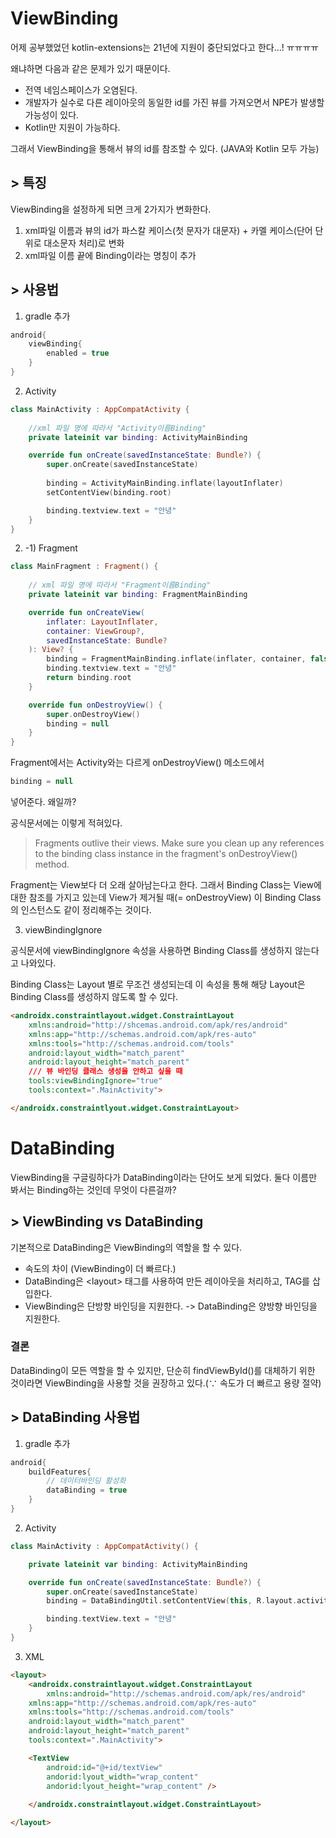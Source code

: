# ViewBinding
어제 공부했었던 kotlin-extensions는 21년에 지원이 중단되었다고 한다...! ㅠㅠㅠㅠ
<p>왜냐하면 다음과 같은 문제가 있기 때문이다.

* 전역 네임스페이스가 오염된다.
* 개발자가 실수로 다른 레이아웃의 동일한 id를 가진 뷰를 가져오면서 NPE가 발생할 가능성이 있다.
* Kotlin만 지원이 가능하다.
<p> 그래서 ViewBinding을 통해서 뷰의 id를 참조할 수 있다. (JAVA와 Kotlin 모두 가능)

## > 특징
ViewBinding을 설정하게 되면 크게 2가지가 변화한다.<br/>

1. xml파일 이름과 뷰의 id가 파스칼 케이스(첫 문자가 대문자) + 카멜 케이스(단어 단위로 대소문자 처리)로 변화
2. xml파일 이름 끝에 Binding이라는 명칭이 추가

## > 사용법
1. gradle 추가
```groovy
android{
    viewBinding{
        enabled = true
    }
}
```
2. Activity
```kotlin
class MainActivity : AppCompatActivity {
    
    //xml 파일 명에 따라서 "Activity이름Binding"
    private lateinit var binding: ActivityMainBinding

    override fun onCreate(savedInstanceState: Bundle?) {
        super.onCreate(savedInstanceState)
        
        binding = ActivityMainBinding.inflate(layoutInflater)
        setContentView(binding.root)

        binding.textview.text = "안녕"
    }
}
```
2. -1) Fragment
```kotlin
class MainFragment : Fragment() {
    
    // xml 파일 명에 따라서 "Fragment이름Binding"
    private lateinit var binding: FragmentMainBinding

    override fun onCreateView(
        inflater: LayoutInflater,
        container: ViewGroup?,
        savedInstanceState: Bundle?
    ): View? {
        binding = FragmentMainBinding.inflate(inflater, container, false)
        binding.textview.text = "안녕"
        return binding.root
    }

    override fun onDestroyView() {
        super.onDestroyView()
        binding = null
    }
}
``` 
Fragment에서는 Activity와는 다르게 onDestroyView() 메소드에서 
```kotlin
binding = null
```
넣어준다. 왜일까?
<p> 공식문서에는 이렇게 적혀있다.

> Fragments outlive their views. Make sure you clean up any references to the binding class instance in the fragment's onDestroyView() method.

Fragment는 View보다 더 오래 살아남는다고 한다. 그래서 Binding Class는 View에 대한 참조를 가지고 있는데 View가 제거될 때(= onDestroyView) 이 Binding Class의 인스턴스도 같이 정리해주는 것이다.

3. viewBindingIgnore

공식문서에 viewBindingIgnore 속성을 사용하면 Binding Class를 생성하지 않는다고 나와있다.
<p>Binding Class는 Layout 별로 무조건 생성되는데 이 속성을 통해 해당 Layout은 Binding Class를 생성하지 않도록 할 수 있다.

```html
<androidx.constraintlayout.widget.ConstraintLayout
    xmlns:android="http://shcemas.android.com/apk/res/android"
    xmlns:app="http://schemas.android.com/apk/res-auto"
    xmlns:tools="http://schemas.android.com/tools"
    android:layout_width="match_parent"
    android:layout_height="match_parent"
    /// 뷰 바인딩 클래스 생성을 안하고 싶을 때
    tools:viewBindingIgnore="true"
    tools:context=".MainActivity">

</androidx.constraintlyout.widget.ConstraintLayout>
```

# DataBinding
ViewBinding을 구글링하다가 DataBinding이라는 단어도 보게 되었다. 둘다 이름만 봐서는 Binding하는 것인데 무엇이 다른걸까?
## > ViewBinding vs DataBinding

기본적으로 DataBinding은 ViewBinding의 역할을 할 수 있다.
* 속도의 차이 (ViewBinding이 더 빠르다.)
* DataBinding은 \<layout> 태그를 사용하여 만든 레이아웃을 처리하고, TAG를 삽입한다.
* ViewBinding은 단방향 바인딩을 지원한다. -> DataBinding은 양방향 바인딩을 지원한다.

### 결론
DataBinding이 모든 역할을 할 수 있지만, 단순히 findViewById()를 대체하기 위한 것이라면 ViewBinding을 사용할 것을 권장하고 있다.(∵ 속도가 더 빠르고 용량 절약)

## > DataBinding 사용법
1. gradle 추가
```groovy
android{
    buildFeatures{
        // 데이터바인딩 활성화
        dataBinding = true
    }
}
```
2. Activity
```kotlin
class MainActivity : AppCompatActivity() {

    private lateinit var binding: ActivityMainBinding

    override fun onCreate(savedInstanceState: Bundle?) {
        super.onCreate(savedInstanceState)
        binding = DataBindingUtil.setContentView(this, R.layout.activity_main)

        binding.textView.text = "안녕"
    }
}
```

3. XML
```html
<layout>
    <androidx.constraintlayout.widget.ConstraintLayout
        xmlns:android="http://schemas.android.com/apk/res/android"
    xmlns:app="http://schemas.android.com/apk/res-auto"
    xmlns:tools="http://schemas.android.com/tools"
    android:layout_width="match_parent"
    android:layout_height="match_parent"
    tools:context=".MainActivity">

    <TextView
        android:id="@+id/textView"
        andorid:lyout_width="wrap_content"
        andorid:lyout_height="wrap_content" />
        
    </androidx.constraintlayout.widget.ConstraintLayout>

</layout>
```